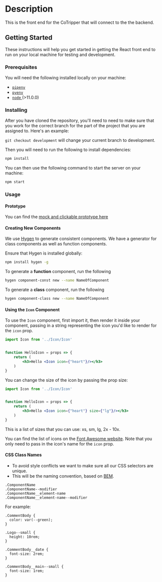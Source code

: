 # Description

This is the front end for the CoTripper that will connect to the the backend.

## Getting Started

These instructions will help you get started in getting the React front end to
run on your local machine for testing and development.

### Prerequisites

You will need the following installed locally on your machine:

- [ `pipenv` ](https://github.com/pypa/pipenv)
- [ `pyenv` ](https://github.com/pyenv/pyenv)
- [ `node` ](https://nodejs.org/en/) (>11.0.0)

### Installing

After you have cloned the repository, you'll need to need to make sure that you
work for the correct branch for the part of the project that you are assigned
to. Here's an example:

`git checkout development` will change your current branch to development.

Then you will need to run the following to install dependencies:

```sh
npm install
```

You can then use the following command to start the server on your machine:

```sh
npm start
```

### Usage

#### Prototype

You can find the [mock and clickable prototype here](https://www.figma.com/file/ggst6OoJWkwaV2DGq4nBzA/CoTripper?node-id=0%3A1)

#### Creating New Components

We use [Hygen]() to generate consistent components. We have a generator for class components as well as function components.

Ensure that Hygen is installed globally:

```sh
npm install hygen -g
```

To generate a **function** component, run the following

```sh
hygen component-const new --name NameOfComponent
```

To generate a **class** component, run the following

```sh
hygen component-class new --name NameOfComponent
```

#### Using the `Icon` Component

To use the `Icon` component, first import it, then render it inside your
component, passing in a string representing the icon you'd like to render for
the `icon` prop.

```jsx
import Icon from '../Icon/Icon'


function HelloIcon = props => {
    return (
        <h3>Hello <Icon icon={"heart"}/></h3>
    )
}
```

You can change the size of the icon by passing the prop size:

```jsx
import Icon from '../Icon/Icon'


function HelloIcon = props => {
    return (
        <h3>Hello <Icon icon={"heart"} size={"lg"}/></h3>
    )
}
```

This is a list of sizes that you can use: xs, sm, lg, 2x - 10x.

You can find the list of icons on the [Font Awesome
website](https://fontawesome.com/). Note that you only need to pass in the
icon's name for the `icon` prop.

#### CSS Class Names

- To avoid style conflicts we want to make sure all our CSS selectors are unique.
- This will be the naming convention, based on [BEM](https://css-tricks.com/bem-101/).

```
.ComponentName
.ComponentName--modifier
.ComponentName__element-name
.ComponentName__element-name--modifier
```

For example:

```
.CommentBody {
  color: var(--green);
}

.Logo--small {
  height: 10rem;
}

.CommentBody__date {
  font-size: 2rem;
}

.CommentBody__main--small {
  font-size: 1rem;
}
```